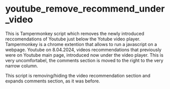 # youtube_remove_recommend_under_video

This is Tampermonkey script which removes the newly introduced reccomendations of Youtube just below the Yotube video player.
Tampermonkey is a chrome extention that allows to run a javascript on a webpage.
Youtube on 8.04.2024, videos recommendations that previously were on Youtube main page, introduced now under the video player. This is very uncomfortabel, the comments section is moved to the right to the very narrow column.

This script is removing/hiding the video recommendation section and expands comments section, as it was before.
